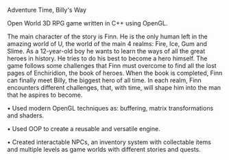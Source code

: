 Adventure Time, Billy's Way

Open World 3D RPG game written in C++ using OpenGL.

The main character of the story is Finn. He is the only human left in the amazing world of U, the world of the main 4 realms: Fire, Ice, Gum and Slime. As a 12-year-old boy he wants to learn the ways of all the great heroes in history. He tries to do his best to become a hero himself. The game follows some challenges that Finn must overcome to find all the lost pages of Enchiridion, the book of heroes. When the book is completed, Finn can finally meet Billy, the biggest hero of all time. 
In each realm, Finn encounters different challenges, that, with time, will shape him into the man that he aspires to become. 

•	Used modern OpenGL techniques as: buffering, matrix transformations and shaders.

•	Used OOP to create a reusable and versatile engine.

•	Created interactable NPCs, an inventory system with collectable items and multiple levels as game worlds with different stories and quests.

